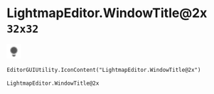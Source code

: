 # LightmapEditor.WindowTitle@2x `32x32`
<img src="/img/LightmapEditor.WindowTitle.png" width=32 height=32>

``` CSharp
EditorGUIUtility.IconContent("LightmapEditor.WindowTitle@2x")
```
```
LightmapEditor.WindowTitle@2x
```
